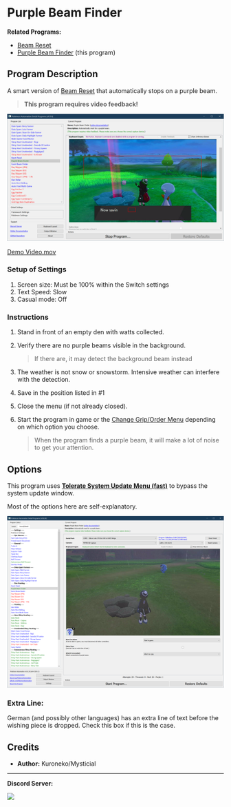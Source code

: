 # Purple Beam Finder

**Related Programs:**
- [Beam Reset](https://github.com/PokemonAutomation/ComputerControl/blob/master/Wiki/Programs/PokemonSwSh/BeamReset.md)
- [Purple Beam Finder](https://github.com/PokemonAutomation/ComputerControl/blob/master/Wiki/Programs/PokemonSwSh/PurpleBeamFinder.md) (this program)


## Program Description

A smart version of [Beam Reset](BeamReset.md) that automatically stops on a purple beam.

> **This program requires video feedback!**

<img src="images/PurpleBeamFinder-0.png">

[Demo Video.mov](https://cdn.discordapp.com/attachments/755635697737531544/817957563287076864/PurpleBeamFinder.mp4)

### Setup of Settings

1. Screen size: Must be 100% within the Switch settings
2. Text Speed: Slow
2. Casual mode: Off

### Instructions

1. Stand in front of an empty den with watts collected.
2. Verify there are no purple beams visible in the background.

   > If there are, it may detect the background beam instead
3. The weather is not snow or snowstorm. Intensive weather can interfere with the detection.
4. Save in the position listed in #1
5. Close the menu (if not already closed).
6. Start the program in game or the [Change Grip/Order Menu](https://github.com/PokemonAutomation/Microcontroller/blob/master/Wiki/Programs/NintendoSwitch/ChangeGripOrderMenu.md) depending on which option you choose.

   > When the program finds a purple beam, it will make a lot of noise to get your attention.


## Options

This program uses [**Tolerate System Update Menu (fast)**](/Wiki/Programs/NintendoSwitch/FrameworkSettings.md#tolerate-system-update-menu-fast) to bypass the system update window.

Most of the options here are self-explanatory.

<img src="images/PurpleBeamFinder-Settings.png">

### Extra Line:

German (and possibly other languages) has an extra line of text before the wishing piece is dropped. Check this box if this is the case.


## Credits

- **Author:** Kuroneko/Mysticial


<hr>

**Discord Server:** 

[<img src="https://canary.discordapp.com/api/guilds/695809740428673034/widget.png?style=banner2">](https://discord.gg/cQ4gWxN)

